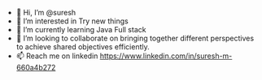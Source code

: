 - 👋 Hi, I’m @suresh
- 👀 I’m interested in Try new things
- 🌱 I’m currently learning Java Full stack
- 💞️ I’m looking to collaborate on bringing together different perspectives to achieve shared objectives efficiently.
- 📫 Reach me on linkedin https://www.linkedin.com/in/suresh-m-660a4b272 
<!---
suresh is a ✨ special ✨ repository because its `README.md` (this file) appears on your GitHub profile.
You can click the Preview link to take a look at your changes.
--->
